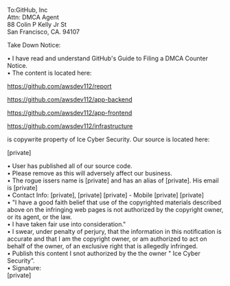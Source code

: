 To:GitHub, Inc  
Attn: DMCA Agent  
88 Colin P Kelly Jr St  
San Francisco, CA. 94107  

Take Down Notice:

• I have read and understand GitHub's Guide to Filing a DMCA Counter Notice.  
• The content is located here: 

https://github.com/awsdev112/report

https://github.com/awsdev112/app-backend

https://github.com/awsdev112/app-frontend

https://github.com/awsdev112/infrastructure

is copywrite property of Ice Cyber Security. Our source is located here:


[private]



• User has published all of our source code.  
• Please remove as this will adversely affect our business.  
• The rogue issers name is [private] and has an alias of [private]. His email is [private]  
• Contact Info: [private], [private] [private] - Mobile [private] [private]    
• "I have a good faith belief that use of the copyrighted materials described above on the infringing web pages is not authorized by the copyright owner, or its agent, or the law.   
• I have taken fair use into consideration."  
• I swear, under penalty of perjury, that the information in this notification is accurate and that I am the copyright owner, or am authorized to act on behalf of the owner, of an exclusive right that is allegedly infringed.  
• Publish this content I snot authorized by the the owner " Ice Cyber Security”.  
• Signature:  
[private]

